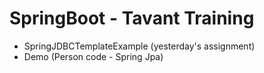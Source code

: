 # SpringBoot - Tavant Training

* SpringJDBCTemplateExample (yesterday's assignment)
* Demo (Person code - Spring Jpa)
